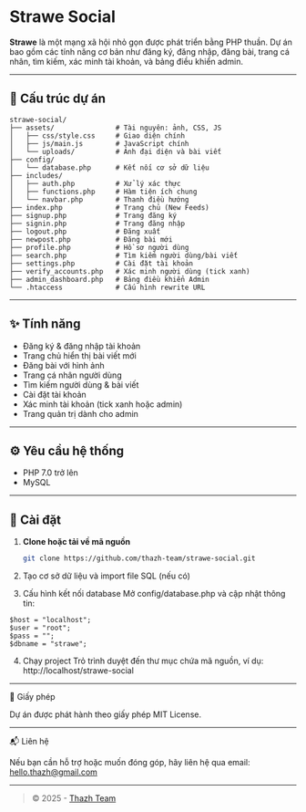 # Strawe Social

**Strawe** là một mạng xã hội nhỏ gọn được phát triển bằng PHP thuần. Dự án bao gồm các tính năng cơ bản như đăng ký, đăng nhập, đăng bài, trang cá nhân, tìm kiếm, xác minh tài khoản, và bảng điều khiển admin.

---

## 📂 Cấu trúc dự án

```
strawe-social/ 
├── assets/               # Tài nguyên: ảnh, CSS, JS 
│   ├── css/style.css     # Giao diện chính 
│   ├── js/main.js        # JavaScript chính 
│   └── uploads/          # Ảnh đại diện và bài viết 
├── config/ 
│   └── database.php      # Kết nối cơ sở dữ liệu 
├── includes/ 
│   ├── auth.php          # Xử lý xác thực 
│   ├── functions.php     # Hàm tiện ích chung 
│   └── navbar.php        # Thanh điều hướng 
├── index.php             # Trang chủ (New Feeds) 
├── signup.php            # Trang đăng ký 
├── signin.php            # Trang đăng nhập 
├── logout.php            # Đăng xuất 
├── newpost.php           # Đăng bài mới 
├── profile.php           # Hồ sơ người dùng 
├── search.php            # Tìm kiếm người dùng/bài viết 
├── settings.php          # Cài đặt tài khoản 
├── verify_accounts.php   # Xác minh người dùng (tick xanh) 
├── admin_dashboard.php   # Bảng điều khiển Admin 
└── .htaccess             # Cấu hình rewrite URL
```
---

## ✨ Tính năng

- Đăng ký & đăng nhập tài khoản
- Trang chủ hiển thị bài viết mới
- Đăng bài với hình ảnh
- Trang cá nhân người dùng
- Tìm kiếm người dùng & bài viết
- Cài đặt tài khoản
- Xác minh tài khoản (tick xanh hoặc admin)
- Trang quản trị dành cho admin

---

## ⚙️ Yêu cầu hệ thống

- PHP 7.0 trở lên
- MySQL

---

## 🚀 Cài đặt

1. **Clone hoặc tải về mã nguồn**
   ```bash
   git clone https://github.com/thazh-team/strawe-social.git
   ```
2. Tạo cơ sở dữ liệu và import file SQL (nếu có)


3. Cấu hình kết nối database Mở config/database.php và cập nhật thông tin:

```
$host = "localhost";
$user = "root";
$pass = "";
$dbname = "strawe";
```

4. Chạy project Trỏ trình duyệt đến thư mục chứa mã nguồn, ví dụ: http://localhost/strawe-social




---

📄 Giấy phép

Dự án được phát hành theo giấy phép MIT License.


---

📬 Liên hệ

Nếu bạn cần hỗ trợ hoặc muốn đóng góp, hãy liên hệ qua email: [hello.thazh@gmail.com](mailto:hello.thazh@gmail.com)


---

> © 2025 - [Thazh Team](https://github.com/thazh-team)